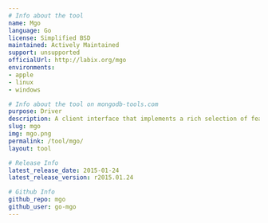 ```yaml
---
# Info about the tool
name: Mgo
language: Go
license: Simplified BSD
maintained: Actively Maintained
support: unsupported
officialUrl: http://labix.org/mgo
environments:
- apple
- linux
- windows

# Info about the tool on mongodb-tools.com
purpose: Driver
description: A client interface that implements a rich selection of features under a very simple API following standard Go idioms.
slug: mgo
img: mgo.png
permalink: /tool/mgo/
layout: tool

# Release Info
latest_release_date: 2015-01-24
latest_release_version: r2015.01.24

# Github Info
github_repo: mgo
github_user: go-mgo
---
```

